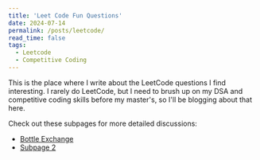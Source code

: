 ```yaml
---
title: 'Leet Code Fun Questions'
date: 2024-07-14
permalink: /posts/leetcode/
read_time: false
tags:
  - Leetcode
  - Competitive Coding
---
```


This is the place where I write about the LeetCode questions I find interesting. I rarely do LeetCode, but I need to brush up on my DSA and competitive coding skills before my master's, so I'll be blogging about that here.

Check out these subpages for more detailed discussions:
- [Bottle Exchange](../leetcode/1518)
- [Subpage 2](../leetcode/subpage2)
